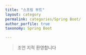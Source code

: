 ```yaml
---
title: "스프링 부트"
layout: category
permalink: categories/Spring Boot/
author_porfile: true
taxonomy: Spring Boot

---
```

> 조언 지적 환영합니다